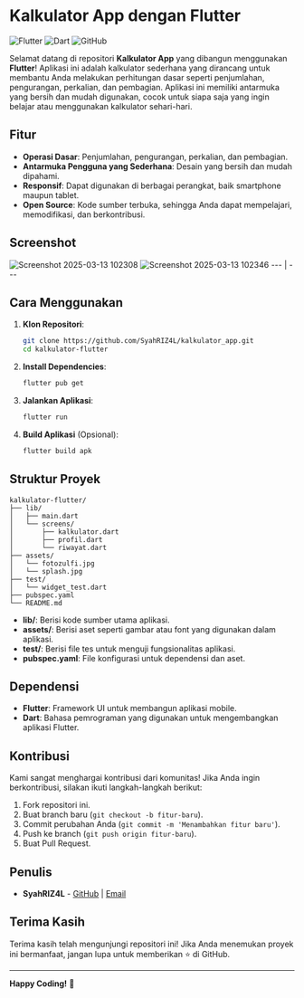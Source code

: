 # Kalkulator App dengan Flutter

![Flutter](https://img.shields.io/badge/Flutter-%2302569B.svg?style=for-the-badge&logo=Flutter&logoColor=white)
![Dart](https://img.shields.io/badge/Dart-%230175C2.svg?style=for-the-badge&logo=Dart&logoColor=white)
![GitHub](https://img.shields.io/badge/GitHub-%23121011.svg?style=for-the-badge&logo=GitHub&logoColor=white)

Selamat datang di repositori **Kalkulator App** yang dibangun menggunakan **Flutter**! Aplikasi ini adalah kalkulator sederhana yang dirancang untuk membantu Anda melakukan perhitungan dasar seperti penjumlahan, pengurangan, perkalian, dan pembagian. Aplikasi ini memiliki antarmuka yang bersih dan mudah digunakan, cocok untuk siapa saja yang ingin belajar atau menggunakan kalkulator sehari-hari.

## Fitur

- **Operasi Dasar**: Penjumlahan, pengurangan, perkalian, dan pembagian.
- **Antarmuka Pengguna yang Sederhana**: Desain yang bersih dan mudah dipahami.
- **Responsif**: Dapat digunakan di berbagai perangkat, baik smartphone maupun tablet.
- **Open Source**: Kode sumber terbuka, sehingga Anda dapat mempelajari, memodifikasi, dan berkontribusi.

## Screenshot
![Screenshot 2025-03-13 102308](https://github.com/user-attachments/assets/52e2f966-8352-4605-ba59-9cf7540c273d) ![Screenshot 2025-03-13 102346](https://github.com/user-attachments/assets/9b354606-65cd-4e22-9138-1d9771fd3ef4)
--- | ---


## Cara Menggunakan

1. **Klon Repositori**:
   ```bash
   git clone https://github.com/SyahRIZ4L/kalkulator_app.git
   cd kalkulator-flutter
   ```

2. **Install Dependencies**:
   ```bash
   flutter pub get
   ```

3. **Jalankan Aplikasi**:
   ```bash
   flutter run
   ```

4. **Build Aplikasi** (Opsional):
   ```bash
   flutter build apk
   ```

## Struktur Proyek

```
kalkulator-flutter/
├── lib/
│   ├── main.dart
│   └── screens/
│       ├── kalkulator.dart
│       ├── profil.dart
│       └── riwayat.dart
├── assets/
│   └── fotozulfi.jpg
│   └── splash.jpg
├── test/
│   └── widget_test.dart
├── pubspec.yaml
└── README.md
```

- **lib/**: Berisi kode sumber utama aplikasi.
- **assets/**: Berisi aset seperti gambar atau font yang digunakan dalam aplikasi.
- **test/**: Berisi file tes untuk menguji fungsionalitas aplikasi.
- **pubspec.yaml**: File konfigurasi untuk dependensi dan aset.

## Dependensi

- **Flutter**: Framework UI untuk membangun aplikasi mobile.
- **Dart**: Bahasa pemrograman yang digunakan untuk mengembangkan aplikasi Flutter.

## Kontribusi

Kami sangat menghargai kontribusi dari komunitas! Jika Anda ingin berkontribusi, silakan ikuti langkah-langkah berikut:

1. Fork repositori ini.
2. Buat branch baru (`git checkout -b fitur-baru`).
3. Commit perubahan Anda (`git commit -m 'Menambahkan fitur baru'`).
4. Push ke branch (`git push origin fitur-baru`).
5. Buat Pull Request.

## Penulis

- **SyahRIZ4L** - [GitHub](https://github.com/SyahRIZ4L) | [Email](mailto:zulfi.syahrizal@gmail.com)

## Terima Kasih

Terima kasih telah mengunjungi repositori ini! Jika Anda menemukan proyek ini bermanfaat, jangan lupa untuk memberikan ⭐️ di GitHub.

---

**Happy Coding!** 🚀

